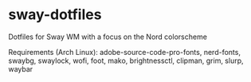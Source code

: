 # sway-dotfiles
Dotfiles for Sway WM with a focus on the Nord colorscheme

Requirements (Arch Linux):
adobe-source-code-pro-fonts, nerd-fonts, swaybg, swaylock, wofi, foot, mako, brightnessctl, clipman, grim, slurp, waybar
